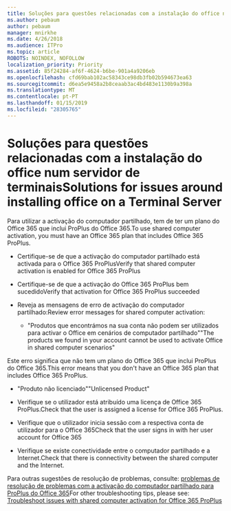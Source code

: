 ```yaml
---
title: Soluções para questões relacionadas com a instalação do office num servidor de terminais
ms.author: pebaum
author: pebaum
manager: mnirkhe
ms.date: 4/26/2018
ms.audience: ITPro
ms.topic: article
ROBOTS: NOINDEX, NOFOLLOW
localization_priority: Priority
ms.assetid: 85f24284-af6f-4624-b6be-901a4a9206eb
ms.openlocfilehash: cfd69bab102ac58343ce98db3fb02b594673ea63
ms.sourcegitcommit: d6ea5e9458a2b8ceaab3ac4bd483e1130b9a398a
ms.translationtype: MT
ms.contentlocale: pt-PT
ms.lasthandoff: 01/15/2019
ms.locfileid: "28305765"
---
```

# <a name="solutions-for-issues-around-installing-office-on-a-terminal-server"></a><span data-ttu-id="6d7c0-102">Soluções para questões relacionadas com a instalação do office num servidor de terminais</span><span class="sxs-lookup"><span data-stu-id="6d7c0-102">Solutions for issues around installing office on a Terminal Server</span></span>

<span data-ttu-id="6d7c0-103">Para utilizar a activação do computador partilhado, tem de ter um plano do Office 365 que inclui ProPlus do Office 365.</span><span class="sxs-lookup"><span data-stu-id="6d7c0-103">To use shared computer activation, you must have an Office 365 plan that includes Office 365 ProPlus.</span></span>
  
- <span data-ttu-id="6d7c0-104">Certifique-se de que a activação do computador partilhado está activada para o Office 365 ProPlus</span><span class="sxs-lookup"><span data-stu-id="6d7c0-104">Verify that shared computer activation is enabled for Office 365 ProPlus</span></span>
    
- <span data-ttu-id="6d7c0-105">Certifique-se de que a activação do Office 365 ProPlus bem sucedido</span><span class="sxs-lookup"><span data-stu-id="6d7c0-105">Verify that activation for Office 365 ProPlus succeeded</span></span>
    
- <span data-ttu-id="6d7c0-106">Reveja as mensagens de erro de activação do computador partilhado:</span><span class="sxs-lookup"><span data-stu-id="6d7c0-106">Review error messages for shared computer activation:</span></span>
    
  - <span data-ttu-id="6d7c0-107">"Produtos que encontrámos na sua conta não podem ser utilizados para activar o Office em cenários de computador partilhado"</span><span class="sxs-lookup"><span data-stu-id="6d7c0-107">"The products we found in your account cannot be used to activate Office in shared computer scenarios"</span></span>
  
<span data-ttu-id="6d7c0-108">Este erro significa que não tem um plano do Office 365 que inclui ProPlus do Office 365.</span><span class="sxs-lookup"><span data-stu-id="6d7c0-108">This error means that you don't have an Office 365 plan that includes Office 365 ProPlus.</span></span>
    
  - <span data-ttu-id="6d7c0-109">"Produto não licenciado"</span><span class="sxs-lookup"><span data-stu-id="6d7c0-109">"Unlicensed Product"</span></span>
    
  - <span data-ttu-id="6d7c0-110">Verifique se o utilizador está atribuído uma licença de Office 365 ProPlus.</span><span class="sxs-lookup"><span data-stu-id="6d7c0-110">Check that the user is assigned a license for Office 365 ProPlus.</span></span>
    
  - <span data-ttu-id="6d7c0-111">Verifique que o utilizador inicia sessão com a respectiva conta de utilizador para o Office 365</span><span class="sxs-lookup"><span data-stu-id="6d7c0-111">Check that the user signs in with her user account for Office 365</span></span>
    
  - <span data-ttu-id="6d7c0-112">Verifique se existe conectividade entre o computador partilhado e a Internet.</span><span class="sxs-lookup"><span data-stu-id="6d7c0-112">Check that there is connectivity between the shared computer and the Internet.</span></span>
    
<span data-ttu-id="6d7c0-113">Para outras sugestões de resolução de problemas, consulte: [problemas de resolução de problemas com a activação do computador partilhado para ProPlus do Office 365](https://docs.microsoft.com/DeployOffice/troubleshoot-issues-with-shared-computer-activation-for-office-365-proplus)</span><span class="sxs-lookup"><span data-stu-id="6d7c0-113">For other troubleshooting tips, please see: [Troubleshoot issues with shared computer activation for Office 365 ProPlus](https://docs.microsoft.com/DeployOffice/troubleshoot-issues-with-shared-computer-activation-for-office-365-proplus)</span></span>
  


